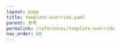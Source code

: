 ```yaml
---
layout: page
title: template-override.yaml
parent: 参考
permalink: /references/template-override
nav_order: 60
---
```

